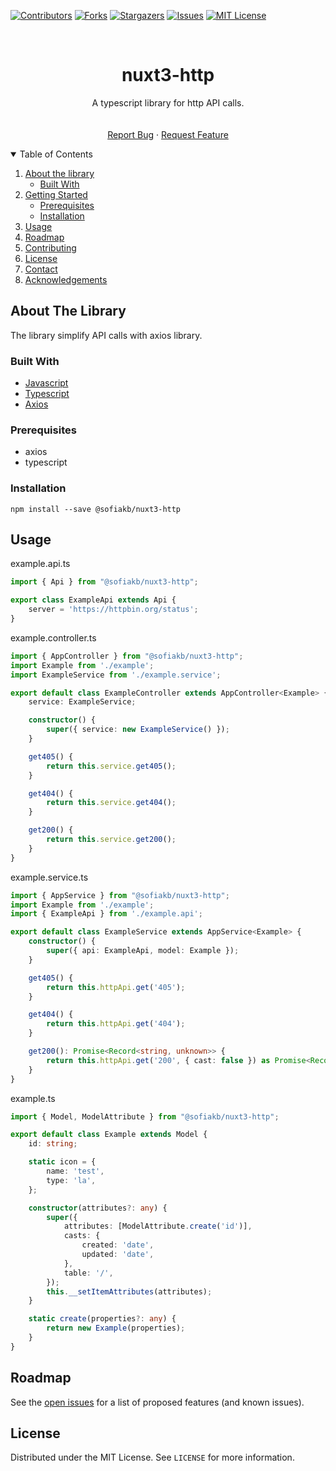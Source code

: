 [![Contributors][contributors-shield]][contributors-url]
[![Forks][forks-shield]][forks-url]
[![Stargazers][stars-shield]][stars-url]
[![Issues][issues-shield]][issues-url]
[![MIT License][license-shield]][license-url]

[comment]: <> ([![LinkedIn][linkedin-shield]][linkedin-url])



<!-- PROJECT LOGO -->
<br />
<p align="center">

  <h1 align="center">nuxt3-http</h1>

  <p align="center">
      A typescript library for http API calls.
      <br />
      <!--<a href="https://github.com/sofiakb/nuxt3-http"><strong>Explore the docs »</strong></a>-->
      <br />
      <br />
      <a href="https://github.com/sofiakb/nuxt3-http/issues">Report Bug</a>
      ·
      <a href="https://github.com/sofiakb/nuxt3-http/issues">Request Feature</a>
  </p>

</p>



<!-- TABLE OF CONTENTS -->
<details open="open">
  <summary>Table of Contents</summary>
  <ol>
    <li>
      <a href="#about-the-project">About the library</a>
      <ul>
        <li><a href="#built-with">Built With</a></li>
      </ul>
    </li>
    <li>
      <a href="#getting-started">Getting Started</a>
      <ul>
        <li><a href="#prerequisites">Prerequisites</a></li>
        <li><a href="#installation">Installation</a></li>
      </ul>
    </li>
    <li><a href="#usage">Usage</a></li>
    <li><a href="#roadmap">Roadmap</a></li>
    <li><a href="#contributing">Contributing</a></li>
    <li><a href="#license">License</a></li>
    <li><a href="#contact">Contact</a></li>
    <li><a href="#acknowledgements">Acknowledgements</a></li>
  </ol>
</details>



<!-- ABOUT THE PROJECT -->

## About The Library

The library simplify API calls with axios library.

### Built With

* [Javascript](https://developer.mozilla.org/fr/docs/Web/JavaScript)
* [Typescript](https://www.typescriptlang.org/)
* [Axios](https://axios-http.com/docs/intro)

<!-- GETTING STARTED -->

### Prerequisites

- axios
- typescript

### Installation

```shell
npm install --save @sofiakb/nuxt3-http
```

<!-- USAGE EXAMPLES -->

## Usage

example.api.ts
```ts
import { Api } from "@sofiakb/nuxt3-http";

export class ExampleApi extends Api {
	server = 'https://httpbin.org/status';
}
```

example.controller.ts
```ts
import { AppController } from "@sofiakb/nuxt3-http";
import Example from './example';
import ExampleService from './example.service';

export default class ExampleController extends AppController<Example> {
	service: ExampleService;

	constructor() {
		super({ service: new ExampleService() });
	}

	get405() {
		return this.service.get405();
	}

	get404() {
		return this.service.get404();
	}

	get200() {
		return this.service.get200();
	}
}
```

example.service.ts
```ts
import { AppService } from "@sofiakb/nuxt3-http";
import Example from './example';
import { ExampleApi } from './example.api';

export default class ExampleService extends AppService<Example> {
	constructor() {
		super({ api: ExampleApi, model: Example });
	}

	get405() {
		return this.httpApi.get('405');
	}

	get404() {
		return this.httpApi.get('404');
	}

	get200(): Promise<Record<string, unknown>> {
		return this.httpApi.get('200', { cast: false }) as Promise<Record<string, unknown>>;
	}
}
```

example.ts
```ts
import { Model, ModelAttribute } from "@sofiakb/nuxt3-http";

export default class Example extends Model {
	id: string;

	static icon = {
		name: 'test',
		type: 'la',
	};

	constructor(attributes?: any) {
		super({
			attributes: [ModelAttribute.create('id')],
			casts: {
				created: 'date',
				updated: 'date',
			},
			table: '/',
		});
		this.__setItemAttributes(attributes);
	}

	static create(properties?: any) {
		return new Example(properties);
	}
}
```

<!-- ROADMAP -->

## Roadmap

See the [open issues](https://github.com/sofiakb/nuxt3-http/issues) for a list of proposed features (and known issues).


<!-- LICENSE -->

## License

Distributed under the MIT License. See `LICENSE` for more information.




<!-- MARKDOWN LINKS & IMAGES -->
<!-- https://www.markdownguide.org/basic-syntax/#reference-style-links -->

[contributors-shield]: https://img.shields.io/github/contributors/sofiakb/nuxt3-http.svg?style=for-the-badge

[contributors-url]: https://github.com/sofiakb/nuxt3-http/graphs/contributors

[forks-shield]: https://img.shields.io/github/forks/sofiakb/nuxt3-http.svg?style=for-the-badge

[forks-url]: https://github.com/sofiakb/nuxt3-http/network/members

[stars-shield]: https://img.shields.io/github/stars/sofiakb/nuxt3-http.svg?style=for-the-badge

[stars-url]: https://github.com/sofiakb/nuxt3-http/stargazers

[issues-shield]: https://img.shields.io/github/issues/sofiakb/nuxt3-http.svg?style=for-the-badge

[issues-url]: https://github.com/sofiakb/nuxt3-http/issues

[license-shield]: https://img.shields.io/github/license/sofiakb/nuxt3-http.svg?style=for-the-badge

[license-url]: https://github.com/sofiakb/nuxt3-http/blob/main/LICENSE

[linkedin-shield]: https://img.shields.io/badge/-LinkedIn-black.svg?style=for-the-badge&logo=linkedin&colorB=555

[linkedin-url]: https://www.linkedin.com/in/sofiane-akbly/
